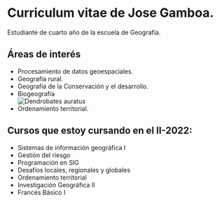 # Curriculum vitae de Jose Gamboa.  

Estudiante de cuarto año de la escuela de Geografía.  

## Áreas de interés  
- Procesamiento de datos geoespaciales.  
- Geografía rural.
- Geografía de la Conservación y el desarrollo.
- Biogeografía  
![](https://www.pinterest.cl/pin/710231803707325502/.jpeg "Dendrobates auratus")  
- Ordenamiento territorial.

## Cursos que estoy cursando en el II-2022:
* Sistemas de información geográfica I
* Gestión del riesgo
* Programación en SIG
* Desafíos locales, regionales y globales
* Ordenamiento territorial
* Investigación Geográfica II
* Francés Básico I




